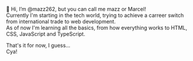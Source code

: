 👋 Hi, I’m @mazz262, but you can call me mazz or Marcel!
<br>
Currently I'm starting in the tech world, trying to achieve a carreer switch from international trade to web development.
<br>
As of now I'm learning all the basics, from how everything works to HTML, CSS, JavaScript and TypeScript.

That's it for now, I guess...
<br>
Cya!
